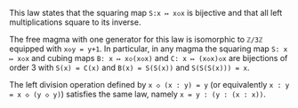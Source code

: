 This law states that the squaring map `S:x ↦ x◇x` is bijective and that all left multiplications square to its inverse.

The free magma with one generator for this law is isomorphic to `ℤ/3ℤ` equipped with `x◇y = y+1`.  In particular, in any magma the squaring map `S: x ↦ x◇x` and cubing maps `B: x ↦ x◇(x◇x)` and `C: x ↦ (x◇x)◇x` are bijections of order 3 with `S(x) = C(x)` and `B(x) = S(S(x))` and `S(S(S(x))) = x`.

The left division operation defined by `x ◇ (x : y) = y` (or equivalently `x : y = x ◇ (y ◇ y)`) satisfies the same law, namely `x = y : (y : (x : x))`.
